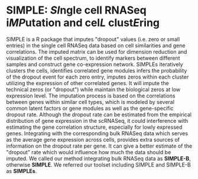 # SIMPLE: *SI*ngle cell RNASeq i*MP*utation and cel*L* clust*E*ring
SIMPLE is a R package that imputes "dropout" values (i.e. zero or small entries) in the single cell RNASeq data based on cell similarities and gene correlations. The imputed matrix can be used for dimension reduction and visualization of the cell spectrum, to identify markers between different samples and construct gene co-expression network. SIMPLEs iteratively clusters the cells, identifies correlated gene modules infers the probability of the dropout event for each zero entry, imputes zeros within each cluster utilizing the expression of other correlated genes. It will impute the technical zeros (or "dropout") while maintain the biological zeros at low expression level.
The imputation process is based on the correlations between genes within similar cell types, which is modeled by several common latent factors or gene modules as well as the gene-specific dropout rate. Although the dropout rate can be estimated from the empirical distribution of gene expression in the scRNASeq, it could interference with estimating the gene correlation structure, especially for lowly expressed genes. Integrating with the corresponding bulk RNASeq data which serves as the average gene expression across cells, provides extra sources of information on the dropout rate per gene. It can give a better estimate of the "dropout" rate which would influence how much the data should be imputed. We called our method integrating bulk RNASeq data as **SIMPLE-B**, otherwise **SIMPLE**. We referred our toolset including SIMPLE and SIMPLE-B as **SIMPLEs**.

